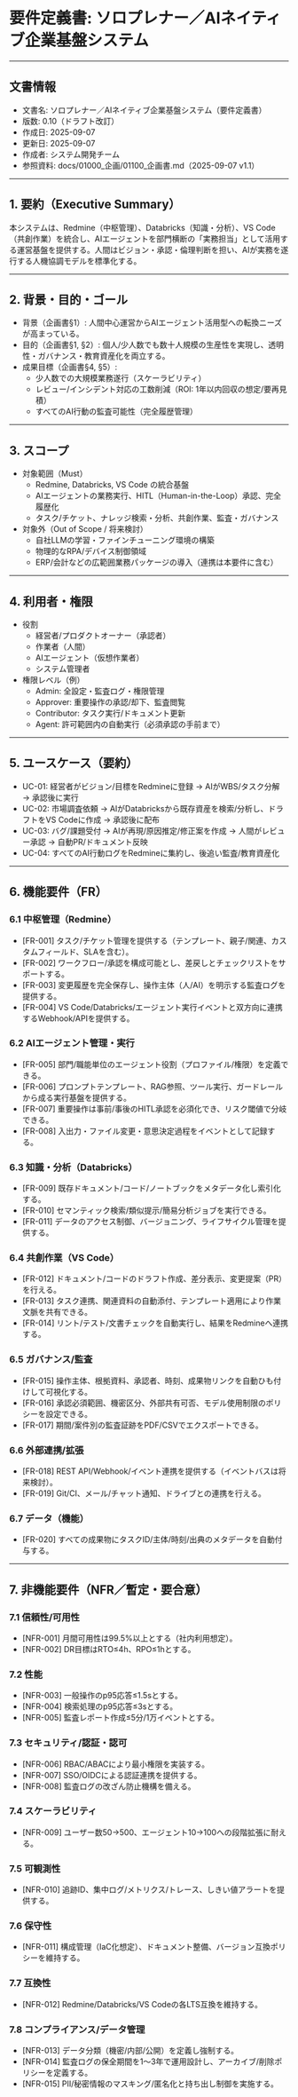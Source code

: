 # 要件定義書: ソロプレナー／AIネイティブ企業基盤システム

---

## 文書情報

- 文書名: ソロプレナー／AIネイティブ企業基盤システム（要件定義書）
- 版数: 0.10（ドラフト改訂）
- 作成日: 2025-09-07
- 更新日: 2025-09-07
- 作成者: システム開発チーム
- 参照資料: docs/01000_企画/01100_企画書.md（2025-09-07 v1.1）

---

## 1. 要約（Executive Summary）

本システムは、Redmine（中枢管理）、Databricks（知識・分析）、VS Code（共創作業）を統合し、AIエージェントを部門横断の「実務担当」として活用する運営基盤を提供する。人間はビジョン・承認・倫理判断を担い、AIが実務を遂行する人機協調モデルを標準化する。

---

## 2. 背景・目的・ゴール

- 背景（企画書§1）: 人間中心運営からAIエージェント活用型への転換ニーズが高まっている。
- 目的（企画書§1, §2）: 個人/少人数でも数十人規模の生産性を実現し、透明性・ガバナンス・教育資産化を両立する。
- 成果目標（企画書§4, §5）:
  - 少人数での大規模業務遂行（スケーラビリティ）
  - レビュー/インシデント対応の工数削減（ROI: 1年以内回収の想定/要再見積）
  - すべてのAI行動の監査可能性（完全履歴管理）

---

## 3. スコープ

- 対象範囲（Must）
  - Redmine, Databricks, VS Code の統合基盤
  - AIエージェントの業務実行、HITL（Human-in-the-Loop）承認、完全履歴化
  - タスク/チケット、ナレッジ検索・分析、共創作業、監査・ガバナンス
- 対象外（Out of Scope / 将来検討）
  - 自社LLMの学習・ファインチューニング環境の構築
  - 物理的なRPA/デバイス制御領域
  - ERP/会計などの広範囲業務パッケージの導入（連携は本要件に含む）

---

## 4. 利用者・権限

- 役割
  - 経営者/プロダクトオーナー（承認者）
  - 作業者（人間）
  - AIエージェント（仮想作業者）
  - システム管理者
- 権限レベル（例）
  - Admin: 全設定・監査ログ・権限管理
  - Approver: 重要操作の承認/却下、監査閲覧
  - Contributor: タスク実行/ドキュメント更新
  - Agent: 許可範囲内の自動実行（必須承認の手前まで）

---

## 5. ユースケース（要約）

- UC-01: 経営者がビジョン/目標をRedmineに登録 → AIがWBS/タスク分解 → 承認後に実行
- UC-02: 市場調査依頼 → AIがDatabricksから既存資産を検索/分析し、ドラフトをVS Codeに作成 → 承認後に配布
- UC-03: バグ/課題受付 → AIが再現/原因推定/修正案を作成 → 人間がレビュー承認 → 自動PR/ドキュメント反映
- UC-04: すべてのAI行動ログをRedmineに集約し、後追い監査/教育資産化

---

## 6. 機能要件（FR）

### 6.1 中枢管理（Redmine）

- [FR-001] タスク/チケット管理を提供する（テンプレート、親子/関連、カスタムフィールド、SLAを含む）。
- [FR-002] ワークフロー/承認を構成可能とし、差戻しとチェックリストをサポートする。
- [FR-003] 変更履歴を完全保存し、操作主体（人/AI）を明示する監査ログを提供する。
- [FR-004] VS Code/Databricks/エージェント実行イベントと双方向に連携するWebhook/APIを提供する。

### 6.2 AIエージェント管理・実行

- [FR-005] 部門/職能単位のエージェント役割（プロファイル/権限）を定義できる。
- [FR-006] プロンプトテンプレート、RAG参照、ツール実行、ガードレールから成る実行基盤を提供する。
- [FR-007] 重要操作は事前/事後のHITL承認を必須化でき、リスク閾値で分岐できる。
- [FR-008] 入出力・ファイル変更・意思決定過程をイベントとして記録する。

### 6.3 知識・分析（Databricks）

- [FR-009] 既存ドキュメント/コード/ノートブックをメタデータ化し索引化する。
- [FR-010] セマンティック検索/類似提示/簡易分析ジョブを実行できる。
- [FR-011] データのアクセス制御、バージョニング、ライフサイクル管理を提供する。

### 6.4 共創作業（VS Code）

- [FR-012] ドキュメント/コードのドラフト作成、差分表示、変更提案（PR）を行える。
- [FR-013] タスク連携、関連資料の自動添付、テンプレート適用により作業文脈を共有できる。
- [FR-014] リント/テスト/文書チェックを自動実行し、結果をRedmineへ連携する。

### 6.5 ガバナンス/監査

- [FR-015] 操作主体、根拠資料、承認者、時刻、成果物リンクを自動ひも付けして可視化する。
- [FR-016] 承認必須範囲、機密区分、外部共有可否、モデル使用制限のポリシーを設定できる。
- [FR-017] 期間/案件別の監査証跡をPDF/CSVでエクスポートできる。

### 6.6 外部連携/拡張

- [FR-018] REST API/Webhook/イベント連携を提供する（イベントバスは将来検討）。
- [FR-019] Git/CI、メール/チャット通知、ドライブとの連携を行える。

### 6.7 データ（機能）

- [FR-020] すべての成果物にタスクID/主体/時刻/出典のメタデータを自動付与する。

---

## 7. 非機能要件（NFR／暫定・要合意）

### 7.1 信頼性/可用性

- [NFR-001] 月間可用性は99.5%以上とする（社内利用想定）。
- [NFR-002] DR目標はRTO≤4h、RPO≤1hとする。

### 7.2 性能

- [NFR-003] 一般操作のp95応答≤1.5sとする。
- [NFR-004] 検索処理のp95応答≤3sとする。
- [NFR-005] 監査レポート作成≤5分/1万イベントとする。

### 7.3 セキュリティ/認証・認可

- [NFR-006] RBAC/ABACにより最小権限を実装する。
- [NFR-007] SSO/OIDCによる認証連携を提供する。
- [NFR-008] 監査ログの改ざん防止機構を備える。

### 7.4 スケーラビリティ

- [NFR-009] ユーザー数50→500、エージェント10→100への段階拡張に耐える。

### 7.5 可観測性

- [NFR-010] 追跡ID、集中ログ/メトリクス/トレース、しきい値アラートを提供する。

### 7.6 保守性

- [NFR-011] 構成管理（IaC化想定）、ドキュメント整備、バージョン互換ポリシーを維持する。

### 7.7 互換性

- [NFR-012] Redmine/Databricks/VS Codeの各LTS互換を維持する。

### 7.8 コンプライアンス/データ管理

- [NFR-013] データ分類（機密/内部/公開）を定義し強制する。
- [NFR-014] 監査ログの保全期間を1〜3年で運用設計し、アーカイブ/削除ポリシーを定義する。
- [NFR-015] PII/秘密情報のマスキング/匿名化と持ち出し制御を実施する。